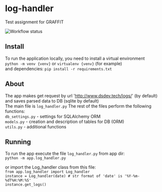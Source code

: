 # log-handler
Test assignment for GRAFFIT

![Workflow status](https://github.com/ouriso/log-handler/actions/workflows/workflow.yaml/badge.svg)

## Install
To run the application locally, you need to install a virtual environment  
`python -m venv {venv}` or `virtualenv {venv}` (for example)  
and dependencies:
`pip install -r requirements.txt`

## About
The app makes get request by url 'http://www.dsdev.tech/logs/' (by default)  
and saves parsed data to DB (sqlite by default)  
The main file is `log_handler.py`
The rest of the files perform the following functions:  
`db_settings.py` - settings for SQLAlchemy ORM  
`models.py` - creation and description of tables for DB (ORM)  
`utils.py` - additional functions  

## Running
To run the app execute the file `log_handler.py` from app dir:  
`python -m app.log_handler.py`

or import the Log_handler class from this file:  
`from app.log_handler import Log_handler`  
`instance = Log_handler(date) # str format of 'date' is '%Y-%m-%dT%H:%M:%S'`  
`instance.get_logs()`  